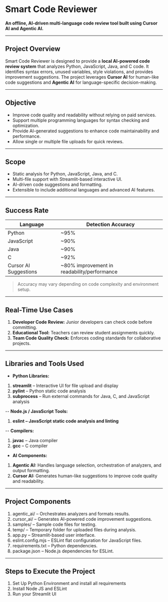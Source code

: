 # Smart Code Reviewer

**An offline, AI-driven multi-language code review tool built using Cursor AI and Agentic AI.**

---

## **Project Overview**

Smart Code Reviewer is designed to provide a **local AI-powered code review system** that analyzes Python, JavaScript, Java, and C code. It identifies syntax errors, unused variables, style violations, and provides improvement suggestions. The project leverages **Cursor AI** for human-like code suggestions and **Agentic AI** for language-specific decision-making.

---

## **Objective**

- Improve code quality and readability without relying on paid services.
- Support multiple programming languages for syntax checking and optimization.
- Provide AI-generated suggestions to enhance code maintainability and performance.
- Allow single or multiple file uploads for quick reviews.

---

## **Scope**

- Static analysis for Python, JavaScript, Java, and C.
- Multi-file support with Streamlit-based interactive UI.
- AI-driven code suggestions and formatting.
- Extensible to include additional languages and advanced AI features.

---

## **Success Rate**

| Language      | Detection Accuracy |
|---------------|------------------|
| Python        | ~95%             |
| JavaScript    | ~90%             |
| Java          | ~90%             |
| C             | ~92%             |
| Cursor AI Suggestions | ~80% improvement in readability/performance |

> Accuracy may vary depending on code complexity and environment setup.

---

## **Real-Time Use Cases**

1. **Developer Code Review:** Junior developers can check code before committing.
2. **Educational Tool:** Teachers can review student assignments quickly.
3. **Team Code Quality Check:** Enforces coding standards for collaborative projects.

---

## **Libraries and Tools Used**
- **Python Libraries:**
1. **streamlit** – Interactive UI for file upload and display
2. **pylint** – Python static code analysis
3. **subprocess** – Run external commands for Java, C, and JavaScript analysis

-- **Node.js / JavaScript Tools:**
1. **eslint – JavaScript static code analysis and linting**

-- **Compilers:**
1. **javac** – Java compiler
2. **gcc** – C compiler

- **AI Components:**
1. **Agentic AI:** Handles language selection, orchestration of analyzers, and output formatting.
2. **Cursor AI:** Generates human-like suggestions to improve code quality and readability.

---

## **Project Components**
1. agentic_ai/ – Orchestrates analyzers and formats results.
2. cursor_ai/ – Generates AI-powered code improvement suggestions.
3. samples/ – Sample code files for testing.
4. temp/ – Temporary folder for uploaded files during analysis.
5. app.py – Streamlit-based user interface.
6. eslint.config.mjs – ESLint flat configuration for JavaScript files.
7. requirements.txt – Python dependencies.
8. package.json – Node.js dependencies for ESLint.

---

## **Steps to Execute the Project**
1. Set Up Python Environment and install all requirements
2. Install Node JS and ESLint
3. Run your Streamlit UI


